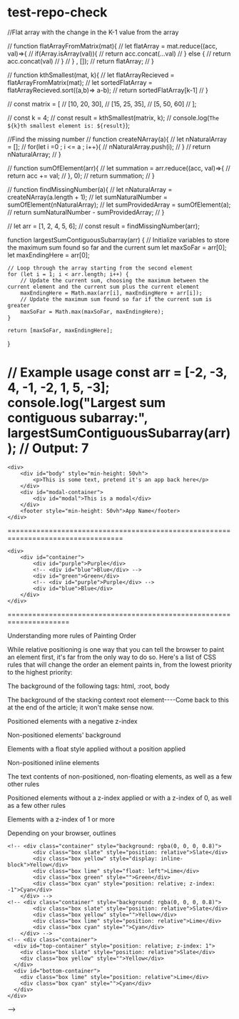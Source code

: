 # test-repo-check

//Flat array with the change in the K-1 value from the array 

// function flatArrayFromMatrix(mat){
//     let flatArray = mat.reduce((acc, val)=>{
//         if(Array.isArray(val)){
//             return acc.concat(...val)
//         } else {
//             return acc.concat(val)
//         }
//     } , []);
//     return flatArray;
// }

// function kthSmallest(mat, k){
//     let flatArrayRecieved = flatArrayFromMatrix(mat);
//     let sortedFlatArray = flatArrayRecieved.sort((a,b)=> a-b);
//     return sortedFlatArray[k-1]
// }


// const matrix = [
//     [10, 20, 30],
//     [15, 25, 35],
//     [5,  50, 60]
//   ];
  
//   const k = 4; 
//   const result = kthSmallest(matrix, k);
//   console.log(`The ${k}th smallest element is: ${result}`);




//Find the missing number 
// function createNArray(a){
//   let nNaturalArray = [];
//   for(let i =0 ; i <= a ; i++){
//     nNaturalArray.push(i);
//   }
//   return nNaturalArray;
// }

// function sumOfElement(arr){
//     let summation = arr.reduce((acc, val)=>{
//        return acc += val;
//     }, 0);
//     return summation;
// }

// function findMissingNumber(a){
//    let nNaturalArray = createNArray(a.length + 1);
//    let sumNaturalNumber = sumOfElement(nNaturalArray);
//    let sumProvidedArray = sumOfElement(a);
//    return sumNaturalNumber - sumProvidedArray;
// }

// let arr = [1, 2, 4, 5, 6];
// const result = findMissingNumber(arr);



function largestSumContiguousSubarray(arr) {
    // Initialize variables to store the maximum sum found so far and the current sum
    let maxSoFar = arr[0];
    let maxEndingHere = arr[0];

    // Loop through the array starting from the second element
    for (let i = 1; i < arr.length; i++) {
        // Update the current sum, choosing the maximum between the current element and the current sum plus the current element
        maxEndingHere = Math.max(arr[i], maxEndingHere + arr[i]);
        // Update the maximum sum found so far if the current sum is greater
        maxSoFar = Math.max(maxSoFar, maxEndingHere);
    }

    return [maxSoFar, maxEndingHere];
}

// Example usage
const arr = [-2, -3, 4, -1, -2, 1, 5, -3];
console.log("Largest sum contiguous subarray:", largestSumContiguousSubarray(arr)); // Output: 7
==============================================================================================


    <div>
        <div id="body" style="min-height: 50vh">
            <p>This is some text, pretend it's an app back here</p>
        </div>
        <div id="modal-container">
            <div id="modal">This is a modal</div>
        </div>
        <footer style="min-height: 50vh">App Name</footer>
    </div>
</body>
<style>
    #modal-container {
        position: fixed;
        top: 0;
        left: 0;
        height: 100%;
        width: 100%;
        display: flex;
        justify-content: center;
        align-items: center;
        background: rgba(0, 0, 0, 0.5);
    }

    #modal {
        background: white;
        border: 1px solid black;
        padding: 1rem;
        border-radius: 1rem;
    }

    footer {
        position: relative;
        background: lightblue;
        padding: 1rem;
    }
</style>
==================================================================================


<head>
    <meta charset="UTF-8">
    <meta name="viewport" content="width=device-width, initial-scale=1.0">
    <title>To-Do List</title>
    <script src="index.js"></script>
</head>

<body>

    <div>
        <div id="container">
            <div id="purple">Purple</div>
            <!-- <div id="blue">Blue</div> -->
            <div id="green">Green</div>
            <!-- <div id="purple">Purple</div> -->
            <div id="blue">Blue</div>
        </div>
    </div>
</body>
<style>
    #container {
        /* //display: relative; */
        position: relative;
    }

    #blue,
    #green,
    #purple {
        height: 100px;
        width: 100px;
        position: absolute;
        padding: 8px;
        color: white;
        border: 4px solid black;
        border-radius: 4px;
    }

    #blue {
        background: #0f2cbd;
        left: 50px;
        top: 50px;
    }

    #green {
        background: #007a70;
        left: 100px;
        top: 100px;
    }

    #purple {
        background: #5f00b2;
        left: 150px;
        top: 150px;
    }
</style>
=====================================================================


Understanding more rules of Painting Order

While relative positioning is one way that you can tell the browser to paint an element first, it's far from the only way to do so. Here's a list of CSS rules that will change the order an element paints in, from the lowest priority to the highest priority:

The background of the following tags: html, :root, body

The background of the stacking context root element----Come back to this at the end of the article; it won't make sense now.

Positioned elements with a negative z-index

Non-positioned elements' background

Elements with a float style applied without a position applied

Non-positioned inline elements

The text contents of non-positioned, non-floating elements, as well as a few other rules

Positioned elements without a z-index applied or with a z-index of 0, as well as a few other rules

Elements with a z-index of 1 or more

Depending on your browser, outlines


    <!-- <div class="container" style="background: rgba(0, 0, 0, 0.8)">
            <div class="box slate" style="position: relative">Slate</div>
            <div class="box yellow" style="display: inline-block">Yellow</div>
            <div class="box lime" style="float: left">Lime</div>
            <div class="box green" style="">Green</div>
            <div class="box cyan" style="position: relative; z-index: -1">Cyan</div>
        </div> -->
    <!-- <div class="container" style="background: rgba(0, 0, 0, 0.8)">
            <div class="box slate" style="position: relative">Slate</div>
            <div class="box yellow" style="">Yellow</div>
            <div class="box lime" style="position: relative">Lime</div>
            <div class="box cyan" style="">Cyan</div>
        </div> -->
    <!-- <div class="container">
      <div id="top-container" style="position: relative; z-index: 1">
        <div class="box slate" style="position: relative">Slate</div>
        <div class="box yellow" style="">Yellow</div>
      </div>
      <div id="bottom-container">
        <div class="box lime" style="position: relative">Lime</div>
        <div class="box cyan" style="">Cyan</div>
      </div>
    </div>
  </div> -->